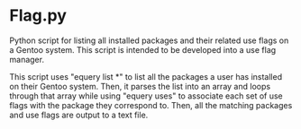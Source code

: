 # Flag.py
Python script for listing all installed packages and their related use flags on a Gentoo system. This script is intended to be developed into a use flag manager.

This script uses "equery list *" to list all the packages a user has installed on their Gentoo system. Then, it parses the list into an array and loops through that array while using "equery uses" to associate each set of use flags with the package they correspond to. Then, all the matching packages and use flags are output to a text file.
